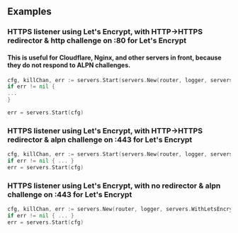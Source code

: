 ## Examples

### HTTPS listener using Let's Encrypt, with HTTP->HTTPS redirector & http challenge on :80 for Let's Encrypt
#### This is useful for Cloudflare, Nginx, and other servers in front, because they do not respond to ALPN challenges.

```go
cfg, killChan, err := servers.Start(servers.New(router, logger, servers.WithLetsEncryptBasic(true, "domain.com")))
if err != nil {
...
}

err = servers.Start(cfg)
```

### HTTPS listener using Let's Encrypt, with HTTP->HTTPS redirector & alpn challenge on :443 for Let's Encrypt

```go
cfg, killChan, err := servers.Start(servers.New(router, logger, servers.WithHTTP(":80"), servers.WithLetsEncryptBasic(false, "domain.com")))
if err != nil { ... }
err = servers.Start(cfg)
```

### HTTPS listener using Let's Encrypt, with no redirector & alpn challenge on :443 for Let's Encrypt

```go
cfg, killChan, err := servers.New(router, logger, servers.WithLetsEncryptBasic(false, "domain.com")))
if err != nil { ... }
err = servers.Start(cfg)
```
